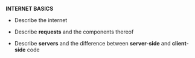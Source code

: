 **INTERNET BASICS**

- Describe the internet

- Describe **requests** and the components thereof

- Describe **servers** and the difference between **server-side** and **client-side** code
